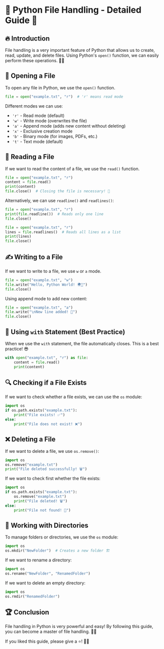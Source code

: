 # 📂 Python File Handling - Detailed Guide 🚀

## 🔥 Introduction
File handling is a very important feature of Python that allows us to create, read, update, and delete files. Using Python's `open()` function, we can easily perform these operations. 📝✨

## 📌 Opening a File
To open any file in Python, we use the `open()` function.

```python
file = open("example.txt", "r")  # 'r' means read mode
```

Different modes we can use:
- `'r'` - Read mode (default)
- `'w'` - Write mode (overwrites the file)
- `'a'` - Append mode (adds new content without deleting)
- `'x'` - Exclusive creation mode
- `'b'` - Binary mode (for images, PDFs, etc.)
- `'t'` - Text mode (default)

## 📖 Reading a File
If we want to read the content of a file, we use the `read()` function.

```python
file = open("example.txt", "r")
content = file.read()
print(content)
file.close()  # Closing the file is necessary! 🚨
```

Alternatively, we can use `readline()` and `readlines()`:

```python
file = open("example.txt", "r")
print(file.readline())  # Reads only one line
file.close()
```

```python
file = open("example.txt", "r")
lines = file.readlines()  # Reads all lines as a list
print(lines)
file.close()
```

## ✍️ Writing to a File
If we want to write to a file, we use `w` or `a` mode.

```python
file = open("example.txt", "w")
file.write("Hello, Python World! 🌍🐍")
file.close()
```

Using append mode to add new content:

```python
file = open("example.txt", "a")
file.write("\nNew line added! 🎉")
file.close()
```

## 🔄 Using `with` Statement (Best Practice)
When we use the `with` statement, the file automatically closes. This is a best practice! 😎

```python
with open("example.txt", "r") as file:
    content = file.read()
    print(content)
```

## 🔍 Checking if a File Exists
If we want to check whether a file exists, we can use the `os` module:

```python
import os
if os.path.exists("example.txt"):
    print("File exists! ✅")
else:
    print("File does not exist! ❌")
```

## ❌ Deleting a File
If we want to delete a file, we use `os.remove()`:

```python
import os
os.remove("example.txt")
print("File deleted successfully! 🗑️")
```

If we want to check first whether the file exists:

```python
import os
if os.path.exists("example.txt"):
    os.remove("example.txt")
    print("File deleted! 🗑️")
else:
    print("File not found! 🚫")
```

## 📂 Working with Directories
To manage folders or directories, we use the `os` module:

```python
import os
os.mkdir("NewFolder")  # Creates a new folder 🏗️
```

If we want to rename a directory:

```python
import os
os.rename("NewFolder", "RenamedFolder")
```

If we want to delete an empty directory:

```python
import os
os.rmdir("RenamedFolder")
```

## 🏆 Conclusion
File handling in Python is very powerful and easy! By following this guide, you can become a master of file handling. 💪🔥

If you liked this guide, please give a ⭐! 🚀😊

